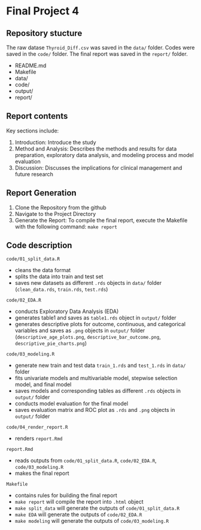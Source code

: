 # Final Project 4    
   
## Repository stucture
The raw datase `Thyroid_Diff.csv` was saved in the `data/` folder. Codes were saved in the `code/` folder. The final report was saved in the `report/` folder.  
- README.md
- Makefile
- data/
- code/
- output/
- report/
  
  
## Report contents
Key sections include:
1. Introduction: Introduce the study  
2. Method and Analysis: Describes the methods and results for data preparation, exploratory data analysis, and modeling process and model evaluation  
3. Discussion: Discusses the implications for clinical management and future research

## Report Generation  
1. Clone the Repository from the github  
2. Navigate to the Project Directory  
3. Generate the Report: To compile the final report, execute the Makefile with the following command: `make report`  
  
  
## Code description 

`code/01_split_data.R`  
  
  - cleans the data format  
  - splits the data into train and test set  
  - saves new datasets as different `.rds` objects in `data/` folder  
    (`clean_data.rds`, `train.rds`, `test.rds`)  
  
  
`code/02_EDA.R`  
  
  - conducts Exploratory Data Analysis (EDA)  
  - generates table1 and saves as `table1.rds` object in `output/` folder  
  - generates descriptive plots for outcome, continuous, and categorical variables and saves as `.png` objects in `output/` folder  
    (`descriptive_age_plots.png`, `descriptive_bar_outcome.png`, `descriptive_pie_charts.png`)  
  
  
`code/03_modeling.R`  
  
  - generate new train and test data `train_1.rds` and `test_1.rds` in `data/` folder    
  - fits univariate models and multivariable model, stepwise selection model, and final model  
  - saves models and corresponding tables as different `.rds` objects in `output/` folder  
  - conducts model evaluation for the final model   
  - saves evaluation matrix and ROC plot as `.rds` and `.png` objects in `output/` folder
  
  
`code/04_render_report.R`  
  
  - renders `report.Rmd`  
  
  
`report.Rmd`  

  - reads outputs from `code/01_split_data.R`, `code/02_EDA.R`, `code/03_modeling.R`  
  - makes the final report
  
  
`Makefile`

  - contains rules for building the final report
  - `make report` will compile the report into `.html` object
  - `make split_data` will generate the outputs of `code/01_split_data.R`  
  - `make EDA` will generate the outputs of `code/02_EDA.R`  
  - `make modeling` will generate the outputs of `code/03_modeling.R`  
  
  
  
  
